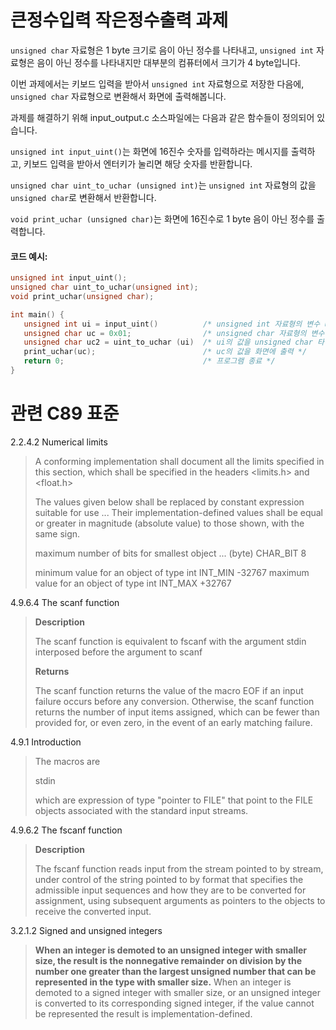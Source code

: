 # 큰정수입력 작은정수출력 과제

`unsigned char` 자료형은 1 byte 크기로 음이 아닌 정수를 나타내고, 
`unsigned int` 자료형은 음이 아닌 정수를 나타내지만 대부분의 컴퓨터에서 크기가 4 byte입니다.

이번 과제에서는 키보드 입력을 받아서 `unsigned int` 자료형으로 저장한 다음에, 
`unsigned char` 자료형으로 변환해서 화면에 출력해봅니다.

과제를 해결하기 위해 input_output.c 소스파일에는 다음과 같은 함수들이 정의되어 있습니다.

`unsigned int input_uint()`는 
화면에 16진수 숫자를 입력하라는 메시지를 출력하고, 키보드 입력을 받아서 엔터키가 눌리면 해당 숫자를 반환합니다.

`unsigned char uint_to_uchar (unsigned int)`는
`unsigned int` 자료형의 값을 `unsigned char`로 변환해서 반환합니다.

`void print_uchar (unsigned char)`는
화면에 16진수로 1 byte 음이 아닌 정수를 출력합니다.

#### 코드 예시:
```c
unsigned int input_uint();
unsigned char uint_to_uchar(unsigned int);
void print_uchar(unsigned char);

int main() {
   unsigned int ui = input_uint()          /* unsigned int 자료형의 변수 ui에 입력받은 숫자를 저장 */
   unsigned char uc = 0x01;                /* unsigned char 자료형의 변수 uc */
   unsigned char uc2 = uint_to_uchar (ui)  /* ui의 값을 unsigned char 타입으로 바꿔서 변수 uc2에 저장 */
   print_uchar(uc);                        /* uc의 값을 화면에 출력 */
   return 0;                               /* 프로그램 종료 */
}
```

# 관련 C89 표준
2.2.4.2 Numerical limits
> A conforming implementation shall document all the limits specified in this section,
> which shall be specified in the headers <limits.h> and <float.h>
>
> The values given below shall be replaced by constant expression suitable for use ...
> Their implementation-defined values shall be equal or greater in magnitude (absolute value)
> to those shown, with the same sign.
>
> maximum number of bits for smallest object ... (byte) CHAR_BIT 8
>
> minimum value for an object of type int INT_MIN -32767
> maximum value for an object of type int INT_MAX +32767

4.9.6.4 The scanf function
> **Description**
>
> The scanf function is equivalent to fscanf with the argument stdin interposed before the argument to scanf
>
> **Returns**
>
> The scanf function returns the value of the macro EOF if an input failure occurs before any conversion.
> Otherwise, the scanf function returns the number of input items assigned, which can be fewer than
> provided for, or even zero, in the event of an early matching failure.

4.9.1 Introduction
> The macros are
>
> stdin
>
> which are expression of type "pointer to FILE" that point to the FILE objects associated with
> the standard input streams.

4.9.6.2 The fscanf function
> **Description**
>
> The fscanf function reads input from the stream pointed to by stream, under control of the string
> pointed to by format that specifies the admissible input sequences and how they are to be
> converted for assignment, using subsequent arguments as pointers to the objects to
> receive the converted input. 

3.2.1.2 Signed and unsigned integers
>
> **When an integer is demoted to an unsigned integer with smaller size,
> the result is the nonnegative remainder on division by the number one greater than the
> largest unsigned number that can be represented in the type with smaller size.**
> When an integer is demoted to a signed integer with smaller size, or an unsigned integer
> is converted to its corresponding signed integer, if the value cannot be represented
> the result is implementation-defined.

